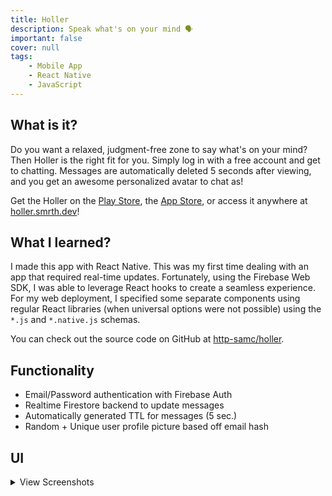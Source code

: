 ```yaml
---
title: Holler
description: Speak what's on your mind 🗣
important: false
cover: null
tags:
    - Mobile App
    - React Native
    - JavaScript
---
```


## What is it?
Do you want a relaxed, judgment-free zone to say what's on your mind? Then Holler is the right fit for you. Simply log in with a free account and get to chatting. Messages are automatically deleted 5 seconds after viewing, and you get an awesome personalized avatar to chat as!

Get the Holler on the [Play Store](https://play.google.com/store/apps/details?id=dev.smrth.holler), the [App Store](https://apps.apple.com/us/app/holler/id44718213), or access it anywhere at [holler.smrth.dev](https://holler.smrth.dev)!

## What I learned?
I made this app with React Native. This was my first time dealing with an app that required real-time updates. Fortunately, using the Firebase Web SDK, I was able to leverage React hooks to create a seamless experience. For my web deployment, I specified some separate components using regular React libraries (when universal options were not possible) using the `*.js` and `*.native.js` schemas.

You can check out the source code on GitHub at [http-samc/holler](https://github.com/http-samc/holler).


## Functionality
- Email/Password authentication with Firebase Auth
- Realtime Firestore backend to update messages
- Automatically generated TTL for messages (5 sec.)
- Random + Unique user profile picture based off email hash

## UI

<details>
<summary>View Screenshots</summary>

![Holler Splash](https://is3-ssl.mzstatic.com/image/thumb/PurpleSource116/v4/96/77/b6/9677b6c8-c94d-11fb-40b0-bd6148dba10e/9525b03d-d555-480b-b925-e28d6d07a389_Simulator_Screen_Shot_-_iPhone_13_Pro_Max_-_2021-11-21_at_16.30.12.png/1284x2778bb.png)

![Holler Authentication](https://is4-ssl.mzstatic.com/image/thumb/PurpleSource116/v4/88/c8/3c/88c83cd6-ad70-8430-8efa-c3ae599da0ac/153ce562-feb6-4201-b539-d950f0506f73_Simulator_Screen_Shot_-_iPhone_13_Pro_Max_-_2021-11-21_at_16.30.17.png/1284x2778bb.png)

![Holler Messaging](https://is4-ssl.mzstatic.com/image/thumb/PurpleSource126/v4/50/41/b6/5041b6eb-0907-5a04-8bb1-5850bfe48a29/1043b223-2f71-4098-97e1-dc68650b5f81_Simulator_Screen_Shot_-_iPhone_13_Pro_Max_-_2021-11-21_at_16.32.11.png/1284x2778bb.png)

</details>

<br>